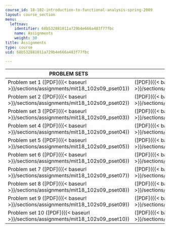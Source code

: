 ```yaml
---
course_id: 18-102-introduction-to-functional-analysis-spring-2009
layout: course_section
menu:
  leftnav:
    identifier: 68b532881011a729b4e666a483f77fbc
    name: Assignments
    weight: 30
title: Assignments
type: course
uid: 68b532881011a729b4e666a483f77fbc

---
```


| PROBLEM SETS | SOLUTIONS |
| --- | --- |
| Problem set 1 ([PDF]({{< baseurl >}}/sections/assignments/mit18_102s09_pset01)) | ([PDF]({{< baseurl >}}/sections/assignments/mit18_102s09_sol_pset01)) |
| Problem set 2 ([PDF]({{< baseurl >}}/sections/assignments/mit18_102s09_pset02)) | ([PDF]({{< baseurl >}}/sections/assignments/mit18_102s09_sol_pset02)) |
| Problem set 3 ([PDF]({{< baseurl >}}/sections/assignments/mit18_102s09_pset03)) | ([PDF]({{< baseurl >}}/sections/assignments/mit18_102s09_sol_pset03)) |
| Problem set 4 ([PDF]({{< baseurl >}}/sections/assignments/mit18_102s09_pset04)) | ([PDF]({{< baseurl >}}/sections/assignments/mit18_102s09_sol_pset04)) |
| Problem set 5 ([PDF]({{< baseurl >}}/sections/assignments/mit18_102s09_pset05)) | ([PDF]({{< baseurl >}}/sections/assignments/mit18_102s09_sol_pset05)) |
| Problem set 6 ([PDF]({{< baseurl >}}/sections/assignments/mit18_102s09_pset06)) | ([PDF]({{< baseurl >}}/sections/assignments/mit18_102s09_sol_pset06)) |
| Problem set 7 ([PDF]({{< baseurl >}}/sections/assignments/mit18_102s09_pset07)) | ([PDF]({{< baseurl >}}/sections/assignments/mit18_102s09_sol_pset07)) |
| Problem set 8 ([PDF]({{< baseurl >}}/sections/assignments/mit18_102s09_pset08)) | ([PDF]({{< baseurl >}}/sections/assignments/mit18_102s09_sol_pset08)) |
| Problem set 9 ([PDF]({{< baseurl >}}/sections/assignments/mit18_102s09_pset09)) | ([PDF]({{< baseurl >}}/sections/assignments/mit18_102s09_sol_pset09)) |
| Problem set 10 ([PDF]({{< baseurl >}}/sections/assignments/mit18_102s09_pset10)) | ([PDF]({{< baseurl >}}/sections/assignments/mit18_102s09_sol_pset10))